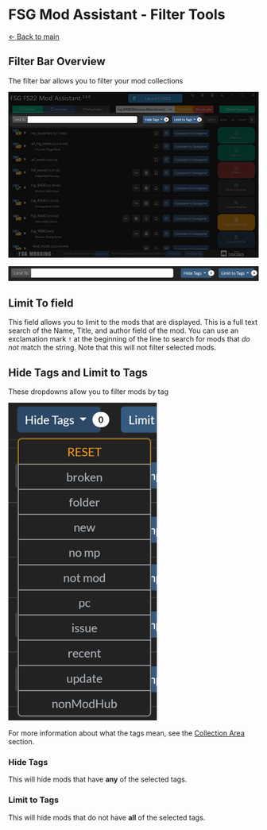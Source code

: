 # FSG Mod Assistant - Filter Tools

[← Back to main](index.html)

## Filter Bar Overview

The filter bar allows you to filter your mod collections

![Alt text](img/filter-001.png)

![Alt text](img/filter-002.png)

## Limit To field

This field allows you to limit to the mods that are displayed. This is a full text search of the Name, Title, and author field of the mod.  You can use an exclamation mark `!` at the beginning of the line to search for mods that *do not* match the string.  Note that this will not filter selected mods.

## Hide Tags and Limit to Tags

These dropdowns allow you to filter mods by tag

![Alt text](img/filter-003.png)

For more information about what the tags mean, see the [Collection Area](mods.html) section.

### Hide Tags 

This will hide mods that have **any** of the selected tags.

### Limit to Tags

This will hide mods that do not have **all** of the selected tags.

